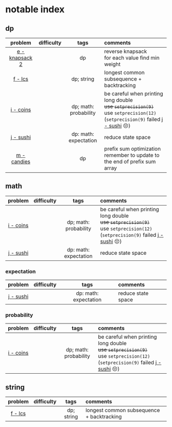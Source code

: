 # notable index

## dp

| problem | difficulty | tags | comments |
| :---: | :---: | :---: | :--- |
| [e - knapsack 2](https://atcoder.jp/contests/dp/tasks/dp_e) |  | dp | reverse knapsack<br />for each value find min weight |
| [f - lcs](https://atcoder.jp/contests/dp/tasks/dp_f) |  | dp; string | longest common subsequence + backtracking |
| [i - coins](https://atcoder.jp/contests/dp/tasks/dp_i) |  | dp; math: probability | be careful when printing long double<br />~~use `setprecision(9)`~~<br />use `setprecision(12)` (`setprecision(9)` failed [j - sushi](https://atcoder.jp/contests/dp/tasks/dp_j) :pensive:) |
| [j - sushi](https://atcoder.jp/contests/dp/tasks/dp_j) |  | dp: math: expectation | reduce state space |
| [m - candies](https://atcoder.jp/contests/dp/tasks/dp_m) |  | dp | prefix sum optimization<br />remember to update to the end of prefix sum array |

## math

| problem | difficulty | tags | comments |
| :---: | :---: | :---: | :--- |
| [i - coins](https://atcoder.jp/contests/dp/tasks/dp_i) |  | dp; math: probability | be careful when printing long double<br />~~use `setprecision(9)`~~<br />use `setprecision(12)` (`setprecision(9)` failed [j - sushi](https://atcoder.jp/contests/dp/tasks/dp_j) :pensive:) |
| [j - sushi](https://atcoder.jp/contests/dp/tasks/dp_j) |  | dp: math: expectation | reduce state space |

### expectation

| problem | difficulty | tags | comments |
| :---: | :---: | :---: | :--- |
| [j - sushi](https://atcoder.jp/contests/dp/tasks/dp_j) |  | dp: math: expectation | reduce state space |

### probability

| problem | difficulty | tags | comments |
| :---: | :---: | :---: | :--- |
| [i - coins](https://atcoder.jp/contests/dp/tasks/dp_i) |  | dp; math: probability | be careful when printing long double<br />~~use `setprecision(9)`~~<br />use `setprecision(12)` (`setprecision(9)` failed [j - sushi](https://atcoder.jp/contests/dp/tasks/dp_j) :pensive:) |

## string

| problem | difficulty | tags | comments |
| :---: | :---: | :---: | :--- |
| [f - lcs](https://atcoder.jp/contests/dp/tasks/dp_f) |  | dp; string | longest common subsequence + backtracking |
